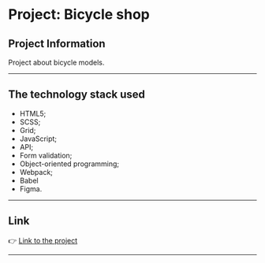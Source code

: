 # Project: Bicycle shop

## Project Information

Project about bicycle models.

---

## The technology stack used

-  HTML5;
-  SCSS;
-  Grid;
-  JavaScript;
-  API;
-  Form validation;
-  Object-oriented programming;
-  Webpack;
-  Babel
-  Figma.

---

## Link

👉 [Link to the project]()

---
